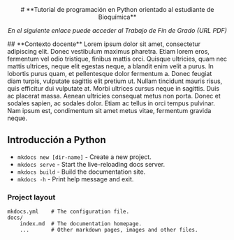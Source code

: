 <center>
# **Tutorial de programación en Python orientado al estudiante de Bioquímica**

*En el siguiente enlace puede acceder al Trabajo de Fin de Grado (URL PDF)*
</center>
## **Contexto docente**
Lorem ipsum dolor sit amet, consectetur adipiscing elit. Donec vestibulum maximus pharetra. Etiam lorem eros, fermentum vel odio tristique, finibus mattis orci. Quisque ultricies, quam nec mattis ultrices, neque elit egestas neque, a blandit enim velit a purus. In lobortis purus quam, et pellentesque dolor fermentum a. Donec feugiat diam turpis, vulputate sagittis elit pretium ut. Nullam tincidunt mauris risus, quis efficitur dui vulputate at. Morbi ultrices cursus neque in sagittis. Duis ac placerat massa. Aenean ultricies consequat metus non porta. Donec et sodales sapien, ac sodales dolor. Etiam ac tellus in orci tempus pulvinar. Nam ipsum est, condimentum sit amet metus vitae, fermentum gravida neque.

## **Introducción a Python**

* `mkdocs new [dir-name]` - Create a new project.
* `mkdocs serve` - Start the live-reloading docs server.
* `mkdocs build` - Build the documentation site.
* `mkdocs -h` - Print help message and exit.

### Project layout

    mkdocs.yml    # The configuration file.
    docs/
        index.md  # The documentation homepage.
        ...       # Other markdown pages, images and other files.
